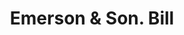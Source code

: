 ---
doi: 10.7916/D8F77QQ7
date_other: '1910'
date_other_textual: 1910-1919
form: printed ephemera
genre:
- Invoices
name:
- Emerson & Son
object_in_context_url: https://biggert.cul.columbia.edu/items/view/ave_biggert_01588
subject_hierarchical_geographic:
- Brattleboro, Vermont, United States
subject_name:
- Emerson & Son
title: Emerson & Son. Bill
sort_title: Emerson & Son. Bill
call_number: ave_biggert_01588
coordinates:
- 42.85,-72.58222222222221
pid: ave_biggert_01588
identifiers: ave_biggert_01588
thumbnail: https://derivativo-3.library.columbia.edu/iiif/2/ldpd:343930/full/!256,256/0/native.jpg
permalink: /biggert/ave_biggert_01588/
layout: iiif-image-page
---